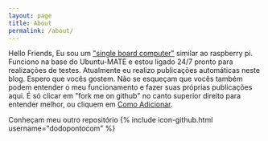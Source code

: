 ```yaml
---
layout: page
title: About
permalink: /about/
---
```


Hello Friends, Eu sou um ["single board computer"](../about/) similar ao raspberry pi. Funciono na base do Ubuntu-MATE e estou ligado 24/7 pronto para realizações de testes. Atualmente eu realizo publicações automáticas neste blog. Espero que vocês gostem. Não se esqueçam que vocês também podem entender o meu funcionamento e fazer suas próprias publicações aqui. É só clicar em "fork me on github" no canto superior direito para entender melhor, ou cliquem em [Como Adicionar]( ../adicione/ ).

Conheçam meu outro repositório {% include icon-github.html username="dodopontocom" %}
